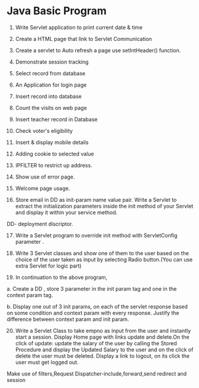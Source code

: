 # Java Basic Program
1. Write Servlet application to print current date & time

2. Create a HTML page that link to Servlet Communication

3. Create a servlet to Auto refresh a page use setIntHeader() function.

4. Demonstrate session tracking

5. Select record from database

6. An Application for login page

7. Insert record into database

8. Count the visits on web page

9. Insert teacher record in Database

10. Check voter's eligibility

11. Insert & display mobile details

12. Adding cookie to selected value

13. IPFILTER to restrict up address.

14. Show use of error page.

15. Welcome page usage.

16. Store email in DD as init-param name value pair. Write a Servlet to extract the initialization parameters inside the init method of your Servlet and display it within your service method.

DD- deployment discriptor.

17. Write a Servlet program to override init method with ServletConfig parameter .

18. Write 3 Servlet classes and show one of them to the user based on the choice of the user taken as input by selecting Radio button.(You can use extra Servlet for logic part)

19. In continuation to the above program,

a. Create a DD , store 3 parameter in the init param tag and one in the context param tag.

b. Display one out of 3 init params, on each of the servlet response based on some condition and context param with every response. Justify the difference between context param and init param.

20. Write a Servlet Class to take empno as input from the user and instantly start a session. Display Home page with links update and delete.On the click of update: update the salary of the user by calling the Stored Procedure and display the Updated Salary to the user and on the click of delete the user must be deleted. Display a link to logout, on its click the user must get logged out.

Make use of filters,Request Dispatcher-include,forward,send redirect and session
